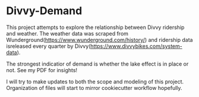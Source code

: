# Divvy-Demand
This project attempts to explore the relationship between Divvy ridership and weather. The weather data was scraped from 
Wunderground(https://www.wunderground.com/history/) and ridership data isreleased every quarter by
Divvy(https://www.divvybikes.com/system-data).

The strongest indicatior of demand is whether the lake effect is in place or not.
See my PDF for insights! 

I will try to make updates to both the scope and modeling of this project. Organization of files will start to mirror cookiecutter workflow hopefully.
